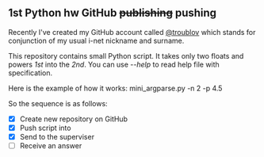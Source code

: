 ## 1st Python hw GitHub ~~publishing~~ pushing 
Recently I've created my GitHub account called 
[@troublov](https://github.com/troublov) which stands for 
conjunction of my usual i-net nickname and surname.

This repository contains small Python script. It takes only two floats and powers *1st* into the *2nd*.
You can use *--help* to read help file with specification.

Here is the example of how it works:
mini_argparse.py -n 2 -p 4.5


So the sequence is as follows:
- [X] Create new repository on GitHub
- [X] Push script into
- [X] Send to the superviser
- [ ] Receive an answer
